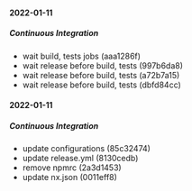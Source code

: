 #### 2022-01-11

##### Continuous Integration

*  wait build, tests jobs (aaa1286f)
*  wait release before build, tests (997b6da8)
*  wait release before build, tests (a72b7a15)
*  wait release before build, tests (dbfd84cc)

#### 2022-01-11

##### Continuous Integration

*  update configurations (85c32474)
*  update release.yml (8130cedb)
*  remove npmrc (2a3d1453)
*  update nx.json (0011eff8)


